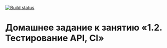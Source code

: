 [![Build status](https://ci.appveyor.com/api/projects/status/bcvs03a8xl4892t9?svg=true)](https://ci.appveyor.com/project/EkaterinaAsanova/netology-unit-hw2-pjiig)  


# Домашнее задание к занятию «1.2. Тестирование API, CI»
